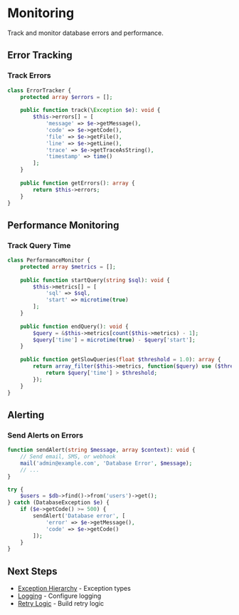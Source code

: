 # Monitoring

Track and monitor database errors and performance.

## Error Tracking

### Track Errors

```php
class ErrorTracker {
    protected array $errors = [];
    
    public function track(\Exception $e): void {
        $this->errors[] = [
            'message' => $e->getMessage(),
            'code' => $e->getCode(),
            'file' => $e->getFile(),
            'line' => $e->getLine(),
            'trace' => $e->getTraceAsString(),
            'timestamp' => time()
        ];
    }
    
    public function getErrors(): array {
        return $this->errors;
    }
}
```

## Performance Monitoring

### Track Query Time

```php
class PerformanceMonitor {
    protected array $metrics = [];
    
    public function startQuery(string $sql): void {
        $this->metrics[] = [
            'sql' => $sql,
            'start' => microtime(true)
        ];
    }
    
    public function endQuery(): void {
        $query = &$this->metrics[count($this->metrics) - 1];
        $query['time'] = microtime(true) - $query['start'];
    }
    
    public function getSlowQueries(float $threshold = 1.0): array {
        return array_filter($this->metrics, function($query) use ($threshold) {
            return $query['time'] > $threshold;
        });
    }
}
```

## Alerting

### Send Alerts on Errors

```php
function sendAlert(string $message, array $context): void {
    // Send email, SMS, or webhook
    mail('admin@example.com', 'Database Error', $message);
    // ...
}

try {
    $users = $db->find()->from('users')->get();
} catch (DatabaseException $e) {
    if ($e->getCode() >= 500) {
        sendAlert('Database error', [
            'error' => $e->getMessage(),
            'code' => $e->getCode()
        ]);
    }
}
```

## Next Steps

- [Exception Hierarchy](exception-hierarchy.md) - Exception types
- [Logging](logging.md) - Configure logging
- [Retry Logic](retry-logic.md) - Build retry logic

